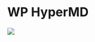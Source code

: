 # WP HyperMD

![](https://raw.githubusercontent.com/JaxsonWang/WP-HyperMD/docs/screenshots/Interface-logo.jpg)
